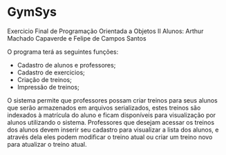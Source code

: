 # GymSys
Exercicio Final de Programação Orientada a Objetos II
Alunos: Arthur Machado Capaverde e Felipe de Campos Santos

O programa terá as seguintes funções:
  - Cadastro de alunos e professores;
  - Cadastro de exercicios;
  - Criação de treinos;
  - Impressão de treinos;

O sistema permite que professores possam criar treinos
para seus alunos que serão armazenados em arquivos serializados,
estes treinos são indexados à matrícula do aluno e ficam 
disponíveis para visualização por alunos utilizando o sistema.
Professores que desejam acessar os treinos dos alunos devem
inserir seu cadastro para visualizar a lista dos alunos, e
através dela eles podem modificar o treino atual ou criar um
treino novo para atualizar o treino atual.
